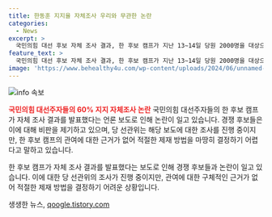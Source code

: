 ```yaml
---
title: 한동훈 지지율 자체조사 우리와 무관한 논란
categories:
  - News
excerpt: >
  국민의힘 대선 후보 자체 조사 결과, 한 후보 캠프가 지난 13∼14일 당원 2000명을 대상으로 실시한 조사에서 60%대의 지지율을 획득했다는 한 언론의 보도가 논란을 빚었다. 경쟁 후보들은 이를 반박하며 과반 지지율로 수정하라고 요구했으며, 해당 보도에 대한 사실 확인이 이뤄지지 않은 채 논란이 계속되고 있다. 당 선관위는 한 후보 캠프의 관여에 대한 증거가 없어 제재할 방법이 없다고 밝혔다.
feature_text: >
  국민의힘 대선 후보 자체 조사 결과, 한 후보 캠프가 지난 13∼14일 당원 2000명을 대상으로 실시한 조사에서 60%대의 지지율을 획득했다는 한 언론의 보도가 논란을 빚었다. 경쟁 후보들은 이를 반박하며 과반 지지율로 수정하라고 요구했으며, 해당 보도에 대한 사실 확인이 이뤄지지 않은 채 논란이 계속되고 있다. 당 선관위는 한 후보 캠프의 관여에 대한 증거가 없어 제재할 방법이 없다고 밝혔다.
image: 'https://www.behealthy4u.com/wp-content/uploads/2024/06/unnamed-file.png'
---
```


<p><img src="https://www.behealthy4u.com/wp-content/uploads/2024/06/unnamed-file.png" alt="info 속보" /></p>

<p><b><span style="color: #ee2323;">국민의힘 대선주자들의 60% 지지 자체조사 논란</span></b>
국민의힘 대선주자들의 한 후보 캠프가 자체 조사 결과를 발표했다는 언론 보도로 인해 논란이 일고 있습니다. 경쟁 후보들은 이에 대해 비판을 제기하고 있으며, 당 선관위는 해당 보도에 대한 조사를 진행 중이지만, 한 후보 캠프의 관여에 대한 근거가 없어 적절한 제재 방법을 마땅히 결정하기 어렵다고 말하고 있습니다.</p>

<p>한 후보 캠프가 자체 조사 결과를 발표했다는 보도로 인해 경쟁 후보들과 논란이 일고 있습니다. 이에 대한 당 선관위의 조사가 진행 중이지만, 관여에 대한 구체적인 근거가 없어 적절한 제재 방법을 결정하기 어려운 상황입니다.</p>
생생한 뉴스, <a href="https://qoogle.tistory.com" rel="dofollow">qoogle.tistory.com</a>


